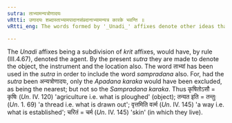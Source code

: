 ```yaml
---
sutra: ताभ्यामन्यत्रोणादयः
vRtti: उणादयः शब्दास्ताभ्यामपादानसंप्रदानाभ्यामन्यत्र कारके भवन्ति ॥
vRtti_eng: The words formed by '_Unadi_' affixes denote other ideas than these two, i. e., recepient and ablation.

---
```

The _Unadi_ affixes being a subdivision of _krit_ affixes, would have, by rule (III.4.67), denoted the agent. By the present _sutra_ they are made to denote the object, the instrument and the location also. The word ताभ्यां has been used in the _sutra_ in order to include the word _sampradana_ also. For, had the _sutra_ been अन्यत्रोणादयः, only the _Apadana_ _karaka_ would have been excluded, as being the nearest; but not so the _Sampradana_ _karaka_. Thus कृषितोऽसौ = कृषिः (_Un_. IV. 120) 'agriculture i.e. what is ploughed' (object); तन्यत इति = तन्तुः (_Un_. 1. 69) 'a thread i.e. what is drawn out'; वृत्तमिति वर्त्म (_Un_. IV. 145) 'a way i.e. what is established'; चरितं = चर्म (_Un_. IV. 145) 'skin' (in which they live).